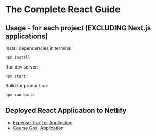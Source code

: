 # The Complete React Guide

## Usage - for each project (EXCLUDING Next.js applications)
Install dependencies in terminal:
```
npm install
```
Run dev server:
```
npm start
```
Build for production:
```
npm run build
```

## Deployed React Application to Netlify
* [Expense Tracker Application](https://cosmic-chebakia-644d50.netlify.app)
* [Course Goal Application](https://cosmic-chebakia-644d50.netlify.app)

